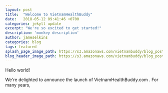 ```yaml
---
layout: post
title:  "Welcome to VietnamHealthBuddy"
date:   2018-05-12 09:41:46 +0700
categories: jekyll update
excerpt: "We're so excited to get started!"
description: 'monkey description'
author: jameselkins
categories: blog
tags: featured
splash_page_image_path: https://s3.amazonaws.com/vietnambuddy/blog_posts/chain-close-up-display-1036857-splash-page.jpeg
blog_header_image_path: https://s3.amazonaws.com/vietnambuddy/blog_posts/chain-close-up-display-1036857-blog-header.png
---
```


Hello world!

We're delighted to announce the launch of VietnamHealthBuddy.com .  For many years,